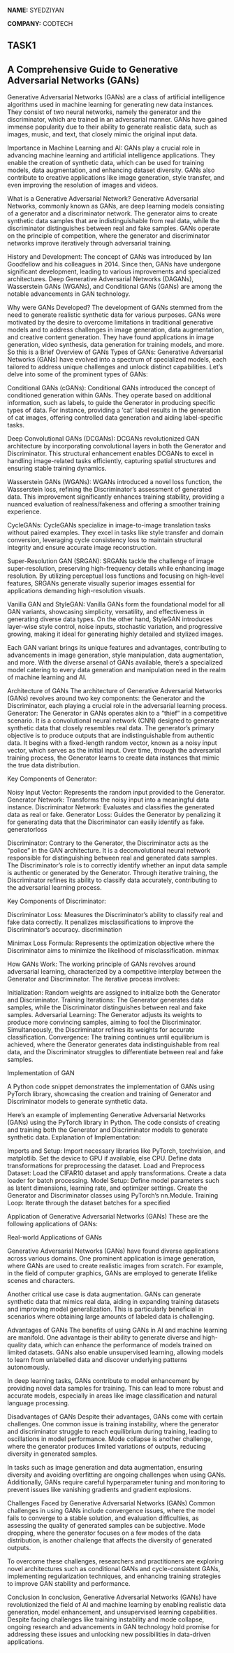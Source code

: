  **NAME:**   SYEDZIYAN 
 
 **COMPANY:**  CODTECH  


## TASK1 
## A Comprehensive Guide to Generative Adversarial Networks (GANs)
Generative Adversarial Networks (GANs) are a class of artificial intelligence algorithms used in machine learning for generating new data instances. They consist of two neural networks, namely the generator and the discriminator, which are trained in an adversarial manner. GANs have gained immense popularity due to their ability to generate realistic data, such as images, music, and text, that closely mimic the original input data.

Importance in Machine Learning and AI: GANs play a crucial role in advancing machine learning and artificial intelligence applications. They enable the creation of synthetic data, which can be used for training models, data augmentation, and enhancing dataset diversity. GANs also contribute to creative applications like image generation, style transfer, and even improving the resolution of images and videos.

What is a Generative Adversarial Network? Generative Adversarial Networks, commonly known as GANs, are deep learning models consisting of a generator and a discriminator network. The generator aims to create synthetic data samples that are indistinguishable from real data, while the discriminator distinguishes between real and fake samples. GANs operate on the principle of competition, where the generator and discriminator networks improve iteratively through adversarial training.

History and Development: The concept of GANs was introduced by Ian Goodfellow and his colleagues in 2014. Since then, GANs have undergone significant development, leading to various improvements and specialized architectures. Deep Generative Adversarial Networks (DAGANs), Wasserstein GANs (WGANs), and Conditional GANs (GANs) are among the notable advancements in GAN technology.

Why were GANs Developed? The development of GANs stemmed from the need to generate realistic synthetic data for various purposes. GANs were motivated by the desire to overcome limitations in traditional generative models and to address challenges in image generation, data augmentation, and creative content generation. They have found applications in image generation, video synthesis, data generation for training models, and more. So this is a Brief Overview of GANs Types of GANs: Generative Adversarial Networks (GANs) have evolved into a spectrum of specialized models, each tailored to address unique challenges and unlock distinct capabilities. Let’s delve into some of the prominent types of GANs:

Conditional GANs (cGANs): Conditional GANs introduced the concept of conditioned generation within GANs. They operate based on additional information, such as labels, to guide the Generator in producing specific types of data. For instance, providing a ‘cat’ label results in the generation of cat images, offering controlled data generation and aiding label-specific tasks.

Deep Convolutional GANs (DCGANs): DCGANs revolutionized GAN architecture by incorporating convolutional layers in both the Generator and Discriminator. This structural enhancement enables DCGANs to excel in handling image-related tasks efficiently, capturing spatial structures and ensuring stable training dynamics.

Wasserstein GANs (WGANs): WGANs introduced a novel loss function, the Wasserstein loss, refining the Discriminator’s assessment of generated data. This improvement significantly enhances training stability, providing a nuanced evaluation of realness/fakeness and offering a smoother training experience.

CycleGANs: CycleGANs specialize in image-to-image translation tasks without paired examples. They excel in tasks like style transfer and domain conversion, leveraging cycle consistency loss to maintain structural integrity and ensure accurate image reconstruction.

Super-Resolution GAN (SRGAN): SRGANs tackle the challenge of image super-resolution, preserving high-frequency details while enhancing image resolution. By utilizing perceptual loss functions and focusing on high-level features, SRGANs generate visually superior images essential for applications demanding high-resolution visuals.

Vanilla GAN and StyleGAN: Vanilla GANs form the foundational model for all GAN variants, showcasing simplicity, versatility, and effectiveness in generating diverse data types. On the other hand, StyleGAN introduces layer-wise style control, noise inputs, stochastic variation, and progressive growing, making it ideal for generating highly detailed and stylized images.

Each GAN variant brings its unique features and advantages, contributing to advancements in image generation, style manipulation, data augmentation, and more. With the diverse arsenal of GANs available, there’s a specialized model catering to every data generation and manipulation need in the realm of machine learning and AI.

Architecture of GANs The architecture of Generative Adversarial Networks (GANs) revolves around two key components: the Generator and the Discriminator, each playing a crucial role in the adversarial learning process. Generator: The Generator in GANs operates akin to a “thief” in a competitive scenario. It is a convolutional neural network (CNN) designed to generate synthetic data that closely resembles real data. The generator’s primary objective is to produce outputs that are indistinguishable from authentic data. It begins with a fixed-length random vector, known as a noisy input vector, which serves as the initial input. Over time, through the adversarial training process, the Generator learns to create data instances that mimic the true data distribution.

Key Components of Generator:

Noisy Input Vector: Represents the random input provided to the Generator. Generator Network: Transforms the noisy input into a meaningful data instance. Discriminator Network: Evaluates and classifies the generated data as real or fake. Generator Loss: Guides the Generator by penalizing it for generating data that the Discriminator can easily identify as fake. generatorloss

Discriminator: Contrary to the Generator, the Discriminator acts as the “police” in the GAN architecture. It is a deconvolutional neural network responsible for distinguishing between real and generated data samples. The Discriminator’s role is to correctly identify whether an input data sample is authentic or generated by the Generator. Through iterative training, the Discriminator refines its ability to classify data accurately, contributing to the adversarial learning process.

Key Components of Discriminator:

Discriminator Loss: Measures the Discriminator’s ability to classify real and fake data correctly. It penalizes misclassifications to improve the Discriminator’s accuracy. discrimination

Minimax Loss Formula: Represents the optimization objective where the Discriminator aims to minimize the likelihood of misclassification. minmax

How GANs Work: The working principle of GANs revolves around adversarial learning, characterized by a competitive interplay between the Generator and Discriminator. The iterative process involves:

Initialization: Random weights are assigned to initialize both the Generator and Discriminator. Training Iterations: The Generator generates data samples, while the Discriminator distinguishes between real and fake samples. Adversarial Learning: The Generator adjusts its weights to produce more convincing samples, aiming to fool the Discriminator. Simultaneously, the Discriminator refines its weights for accurate classification. Convergence: The training continues until equilibrium is achieved, where the Generator generates data indistinguishable from real data, and the Discriminator struggles to differentiate between real and fake samples.

Implementation of GAN

A Python code snippet demonstrates the implementation of GANs using PyTorch library, showcasing the creation and training of Generator and Discriminator models to generate synthetic data.

Here’s an example of implementing Generative Adversarial Networks (GANs) using the PyTorch library in Python. The code consists of creating and training both the Generator and Discriminator models to generate synthetic data. Explanation of Implementation:

Imports and Setup: Import necessary libraries like PyTorch, torchvision, and matplotlib. Set the device to GPU if available, else CPU. Define data transformations for preprocessing the dataset. Load and Preprocess Dataset: Load the CIFAR10 dataset and apply transformations. Create a data loader for batch processing. Model Setup: Define model parameters such as latent dimensions, learning rate, and optimizer settings. Create the Generator and Discriminator classes using PyTorch’s nn.Module. Training Loop: Iterate through the dataset batches for a specified

Application of Generative Adversarial Networks (GANs) These are the following applications of GANs:

Real-world Applications of GANs

Generative Adversarial Networks (GANs) have found diverse applications across various domains. One prominent application is image generation, where GANs are used to create realistic images from scratch. For example, in the field of computer graphics, GANs are employed to generate lifelike scenes and characters.

Another critical use case is data augmentation. GANs can generate synthetic data that mimics real data, aiding in expanding training datasets and improving model generalization. This is particularly beneficial in scenarios where obtaining large amounts of labeled data is challenging.

Advantages of GANs The benefits of using GANs in AI and machine learning are manifold. One advantage is their ability to generate diverse and high-quality data, which can enhance the performance of models trained on limited datasets. GANs also enable unsupervised learning, allowing models to learn from unlabelled data and discover underlying patterns autonomously.

In deep learning tasks, GANs contribute to model enhancement by providing novel data samples for training. This can lead to more robust and accurate models, especially in areas like image classification and natural language processing.

Disadvantages of GANs Despite their advantages, GANs come with certain challenges. One common issue is training instability, where the generator and discriminator struggle to reach equilibrium during training, leading to oscillations in model performance. Mode collapse is another challenge, where the generator produces limited variations of outputs, reducing diversity in generated samples.

In tasks such as image generation and data augmentation, ensuring diversity and avoiding overfitting are ongoing challenges when using GANs. Additionally, GANs require careful hyperparameter tuning and monitoring to prevent issues like vanishing gradients and gradient explosions.

Challenges Faced by Generative Adversarial Networks (GANs) Common challenges in using GANs include convergence issues, where the model fails to converge to a stable solution, and evaluation difficulties, as assessing the quality of generated samples can be subjective. Mode dropping, where the generator focuses on a few modes of the data distribution, is another challenge that affects the diversity of generated outputs.

To overcome these challenges, researchers and practitioners are exploring novel architectures such as conditional GANs and cycle-consistent GANs, implementing regularization techniques, and enhancing training strategies to improve GAN stability and performance.

Conclusion In conclusion, Generative Adversarial Networks (GANs) have revolutionized the field of AI and machine learning by enabling realistic data generation, model enhancement, and unsupervised learning capabilities. Despite facing challenges like training instability and mode collapse, ongoing research and advancements in GAN technology hold promise for addressing these issues and unlocking new possibilities in data-driven applications.
